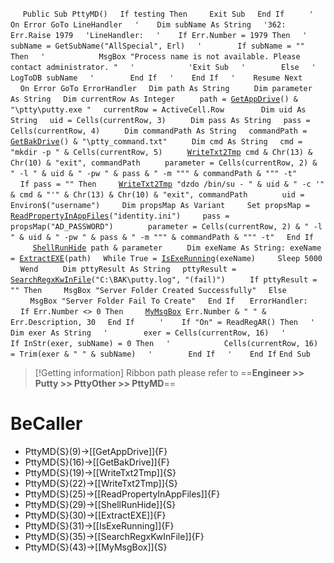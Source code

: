 &nbsp;&nbsp;&nbsp;&nbsp;
`Public Sub PttyMD()`
&nbsp;&nbsp;&nbsp;&nbsp;`If testing Then`
&nbsp;&nbsp;&nbsp;&nbsp;&nbsp;&nbsp;&nbsp;&nbsp;`Exit Sub`
&nbsp;&nbsp;&nbsp;&nbsp;`End If`
&nbsp;&nbsp;&nbsp;&nbsp;
&nbsp;&nbsp;&nbsp;&nbsp;`'    On Error GoTo LineHandler`
&nbsp;&nbsp;&nbsp;&nbsp;`'    Dim subName As String`
&nbsp;&nbsp;&nbsp;&nbsp;`'362:     Err.Raise 1979`
&nbsp;&nbsp;&nbsp;&nbsp;`'LineHandler:`
&nbsp;&nbsp;&nbsp;&nbsp;`'    If Err.Number = 1979 Then`
&nbsp;&nbsp;&nbsp;&nbsp;`'        subName = GetSubName("AllSpecial", Erl)`
&nbsp;&nbsp;&nbsp;&nbsp;`'        If subName = "" Then`
&nbsp;&nbsp;&nbsp;&nbsp;`'            MsgBox "Process name is not available. Please contact administrator. "`
&nbsp;&nbsp;&nbsp;&nbsp;`'            'Exit Sub`
&nbsp;&nbsp;&nbsp;&nbsp;`'        Else`
&nbsp;&nbsp;&nbsp;&nbsp;`'            LogToDB subName`
&nbsp;&nbsp;&nbsp;&nbsp;`'        End If`
&nbsp;&nbsp;&nbsp;&nbsp;`'    End If`
&nbsp;&nbsp;&nbsp;&nbsp;`'    Resume Next`
&nbsp;&nbsp;&nbsp;&nbsp;
&nbsp;&nbsp;&nbsp;&nbsp;`On Error GoTo ErrorHandler`
&nbsp;&nbsp;&nbsp;&nbsp;`Dim path As String`
&nbsp;&nbsp;&nbsp;&nbsp;
&nbsp;&nbsp;&nbsp;&nbsp;`Dim parameter As String`
&nbsp;&nbsp;&nbsp;&nbsp;`Dim currentRow As Integer`
&nbsp;&nbsp;&nbsp;&nbsp;
&nbsp;&nbsp;&nbsp;&nbsp;`path = `[`GetAppDrive`](GetAppDrive)`() & "\ptty\putty.exe "`
&nbsp;&nbsp;&nbsp;&nbsp;`currentRow = ActiveCell.Row`
&nbsp;&nbsp;&nbsp;&nbsp;
&nbsp;&nbsp;&nbsp;&nbsp;
&nbsp;&nbsp;&nbsp;&nbsp;`Dim uid As String`
&nbsp;&nbsp;&nbsp;&nbsp;`uid = Cells(currentRow, 3)`
&nbsp;&nbsp;&nbsp;&nbsp;
&nbsp;&nbsp;&nbsp;&nbsp;`Dim pass As String`
&nbsp;&nbsp;&nbsp;&nbsp;`pass = Cells(currentRow, 4)`
&nbsp;&nbsp;&nbsp;&nbsp;
&nbsp;&nbsp;&nbsp;&nbsp;`Dim commandPath As String`
&nbsp;&nbsp;&nbsp;&nbsp;`commandPath = `[`GetBakDrive`](GetBakDrive)`() & "\ptty_command.txt"`
&nbsp;&nbsp;&nbsp;&nbsp;
&nbsp;&nbsp;&nbsp;&nbsp;`Dim cmd As String`
&nbsp;&nbsp;&nbsp;&nbsp;`cmd = "mkdir -p " & Cells(currentRow, 5)`
&nbsp;&nbsp;&nbsp;&nbsp;
&nbsp;&nbsp;&nbsp;&nbsp;[`WriteTxt2Tmp`](WriteTxt2Tmp)` cmd & Chr(13) & Chr(10) & "exit", commandPath`
&nbsp;&nbsp;&nbsp;&nbsp;
&nbsp;&nbsp;&nbsp;&nbsp;`parameter = Cells(currentRow, 2) & " -l " & uid & " -pw " & pass & " -m """ & commandPath & """ -t"`
&nbsp;&nbsp;&nbsp;&nbsp;
&nbsp;&nbsp;&nbsp;&nbsp;`If pass = "" Then`
&nbsp;&nbsp;&nbsp;&nbsp;&nbsp;&nbsp;&nbsp;&nbsp;[`WriteTxt2Tmp`](WriteTxt2Tmp)` "dzdo /bin/su - " & uid & " -c '" & cmd & "'" & Chr(13) & Chr(10) & "exit", commandPath`
&nbsp;&nbsp;&nbsp;&nbsp;
&nbsp;&nbsp;&nbsp;&nbsp;&nbsp;&nbsp;&nbsp;&nbsp;`uid = Environ$("username")`
&nbsp;&nbsp;&nbsp;&nbsp;&nbsp;&nbsp;&nbsp;&nbsp;`Dim propsMap As Variant`
&nbsp;&nbsp;&nbsp;&nbsp;&nbsp;&nbsp;&nbsp;&nbsp;`Set propsMap = `[`ReadPropertyInAppFiles`](ReadPropertyInAppFiles)`("identity.ini")`
&nbsp;&nbsp;&nbsp;&nbsp;&nbsp;&nbsp;&nbsp;&nbsp;`pass = propsMap("AD_PASSWORD")`
&nbsp;&nbsp;&nbsp;&nbsp;
&nbsp;&nbsp;&nbsp;&nbsp;&nbsp;&nbsp;&nbsp;&nbsp;`parameter = Cells(currentRow, 2) & " -l " & uid & " -pw " & pass & " -m """ & commandPath & """ -t"`
&nbsp;&nbsp;&nbsp;&nbsp;`End If`
&nbsp;&nbsp;&nbsp;&nbsp;
&nbsp;&nbsp;&nbsp;&nbsp;[`ShellRunHide`](ShellRunHide)` path & parameter`
&nbsp;&nbsp;&nbsp;&nbsp;
&nbsp;&nbsp;&nbsp;&nbsp;`Dim exeName As String: exeName = `[`ExtractEXE`](ExtractEXE)`(path)`
&nbsp;&nbsp;&nbsp;&nbsp;`While True = `[`IsExeRunning`](IsExeRunning)`(exeName)`
&nbsp;&nbsp;&nbsp;&nbsp;&nbsp;&nbsp;&nbsp;&nbsp;`Sleep 5000`
&nbsp;&nbsp;&nbsp;&nbsp;`Wend`
&nbsp;&nbsp;&nbsp;&nbsp;
&nbsp;&nbsp;&nbsp;&nbsp;`Dim pttyResult As String`
&nbsp;&nbsp;&nbsp;&nbsp;`pttyResult = `[`SearchRegxKwInFile`](SearchRegxKwInFile)`("C:\BAK\putty.log", "(fail)")`
&nbsp;&nbsp;&nbsp;&nbsp;
&nbsp;&nbsp;&nbsp;&nbsp;`If pttyResult = "" Then`
&nbsp;&nbsp;&nbsp;&nbsp;&nbsp;&nbsp;&nbsp;&nbsp;`MsgBox "Server Folder Created Successfully"`
&nbsp;&nbsp;&nbsp;&nbsp;`Else`
&nbsp;&nbsp;&nbsp;&nbsp;&nbsp;&nbsp;&nbsp;&nbsp;`MsgBox "Server Folder Fail To Create"`
&nbsp;&nbsp;&nbsp;&nbsp;`End If`
&nbsp;&nbsp;&nbsp;&nbsp;
`ErrorHandler:`
&nbsp;&nbsp;&nbsp;&nbsp;`If Err.Number <> 0 Then`
&nbsp;&nbsp;&nbsp;&nbsp;&nbsp;&nbsp;&nbsp;&nbsp;[`MyMsgBox`](MyMsgBox)` Err.Number & " " & Err.Description, 30`
&nbsp;&nbsp;&nbsp;&nbsp;`End If`
&nbsp;&nbsp;&nbsp;&nbsp;
&nbsp;&nbsp;&nbsp;&nbsp;`'    If "On" = ReadRegAR() Then`
&nbsp;&nbsp;&nbsp;&nbsp;`'        Dim exer As String`
&nbsp;&nbsp;&nbsp;&nbsp;`'        exer = Cells(currentRow, 16)`
&nbsp;&nbsp;&nbsp;&nbsp;`'        If InStr(exer, subName) = 0 Then`
&nbsp;&nbsp;&nbsp;&nbsp;`'            Cells(currentRow, 16) = Trim(exer & " " & subName)`
&nbsp;&nbsp;&nbsp;&nbsp;`'        End If`
&nbsp;&nbsp;&nbsp;&nbsp;`'    End If`
`End Sub`


> [!Getting information]
> Ribbon path please refer to ==**Engineer >> Putty >> PttyOther >> PttyMD**==


# BeCaller
- PttyMD{S}(9)->[[GetAppDrive]]{F}
- PttyMD{S}(16)->[[GetBakDrive]]{F}
- PttyMD{S}(19)->[[WriteTxt2Tmp]]{S}
- PttyMD{S}(22)->[[WriteTxt2Tmp]]{S}
- PttyMD{S}(25)->[[ReadPropertyInAppFiles]]{F}
- PttyMD{S}(29)->[[ShellRunHide]]{S}
- PttyMD{S}(30)->[[ExtractEXE]]{F}
- PttyMD{S}(31)->[[IsExeRunning]]{F}
- PttyMD{S}(35)->[[SearchRegxKwInFile]]{F}
- PttyMD{S}(43)->[[MyMsgBox]]{S}


